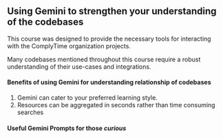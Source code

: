 ## Using Gemini to strengthen your understanding of the codebases

This course was designed to provide the necessary tools for interacting with the ComplyTime organization projects.

Many codebases mentioned throughout this course require a robust understanding of their use-cases and integrations. 

#### Benefits of using Gemini for understanding relationship of codebases

1. Gemini can cater to your preferred learning style.
2. Resources can be aggregated in seconds rather than time consuming searches

#### Useful Gemini Prompts for those _curious_

